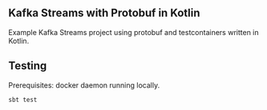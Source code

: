 ## Kafka Streams with Protobuf in Kotlin

Example Kafka Streams project using protobuf and testcontainers written in Kotlin.

## Testing
Prerequisites: docker daemon running locally.
```
sbt test
```